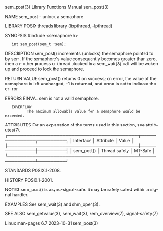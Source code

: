 sem_post(3)                Library Functions Manual                sem_post(3)

NAME
       sem_post - unlock a semaphore

LIBRARY
       POSIX threads library (libpthread, -lpthread)

SYNOPSIS
       #include <semaphore.h>

       int sem_post(sem_t *sem);

DESCRIPTION
       sem_post()  increments  (unlocks)  the semaphore pointed to by sem.  If
       the semaphore's value consequently becomes greater than zero, then  an‐
       other  process or thread blocked in a sem_wait(3) call will be woken up
       and proceed to lock the semaphore.

RETURN VALUE
       sem_post() returns 0 on success; on error, the value of  the  semaphore
       is left unchanged, -1 is returned, and errno is set to indicate the er‐
       ror.

ERRORS
       EINVAL sem is not a valid semaphore.

       EOVERFLOW
              The maximum allowable value for a semaphore would be exceeded.

ATTRIBUTES
       For  an  explanation  of  the  terms  used in this section, see attrib‐
       utes(7).
       ┌───────────────────────────────────────────┬───────────────┬─────────┐
       │ Interface                                 │ Attribute     │ Value   │
       ├───────────────────────────────────────────┼───────────────┼─────────┤
       │ sem_post()                                │ Thread safety │ MT-Safe │
       └───────────────────────────────────────────┴───────────────┴─────────┘

STANDARDS
       POSIX.1-2008.

HISTORY
       POSIX.1-2001.

NOTES
       sem_post() is async-signal-safe: it may be safely called within a  sig‐
       nal handler.

EXAMPLES
       See sem_wait(3) and shm_open(3).

SEE ALSO
       sem_getvalue(3), sem_wait(3), sem_overview(7), signal-safety(7)

Linux man-pages 6.7               2023-10-31                       sem_post(3)
